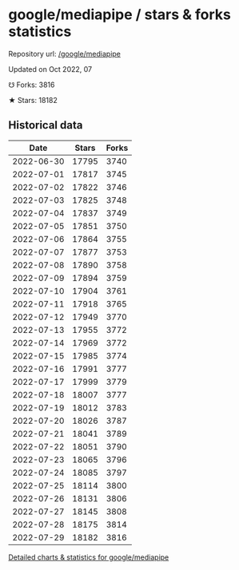 # google/mediapipe / stars & forks statistics

Repository url: [/google/mediapipe](https://github.com/google/mediapipe)

Updated on Oct 2022, 07

☋ Forks: 3816

★ Stars: 18182

## Historical data
| Date | Stars | Forks |
|------|-------|-------|
| 2022-06-30 | 17795 | 3740 | 
| 2022-07-01 | 17817 | 3745 | 
| 2022-07-02 | 17822 | 3746 | 
| 2022-07-03 | 17825 | 3748 | 
| 2022-07-04 | 17837 | 3749 | 
| 2022-07-05 | 17851 | 3750 | 
| 2022-07-06 | 17864 | 3755 | 
| 2022-07-07 | 17877 | 3753 | 
| 2022-07-08 | 17890 | 3758 | 
| 2022-07-09 | 17894 | 3759 | 
| 2022-07-10 | 17904 | 3761 | 
| 2022-07-11 | 17918 | 3765 | 
| 2022-07-12 | 17949 | 3770 | 
| 2022-07-13 | 17955 | 3772 | 
| 2022-07-14 | 17969 | 3772 | 
| 2022-07-15 | 17985 | 3774 | 
| 2022-07-16 | 17991 | 3777 | 
| 2022-07-17 | 17999 | 3779 | 
| 2022-07-18 | 18007 | 3777 | 
| 2022-07-19 | 18012 | 3783 | 
| 2022-07-20 | 18026 | 3787 | 
| 2022-07-21 | 18041 | 3789 | 
| 2022-07-22 | 18051 | 3790 | 
| 2022-07-23 | 18065 | 3796 | 
| 2022-07-24 | 18085 | 3797 | 
| 2022-07-25 | 18114 | 3800 | 
| 2022-07-26 | 18131 | 3806 | 
| 2022-07-27 | 18145 | 3808 | 
| 2022-07-28 | 18175 | 3814 | 
| 2022-07-29 | 18182 | 3816 | 


[Detailed charts & statistics for google/mediapipe](https://reviewgithub.com/rep/google/mediapipe)

